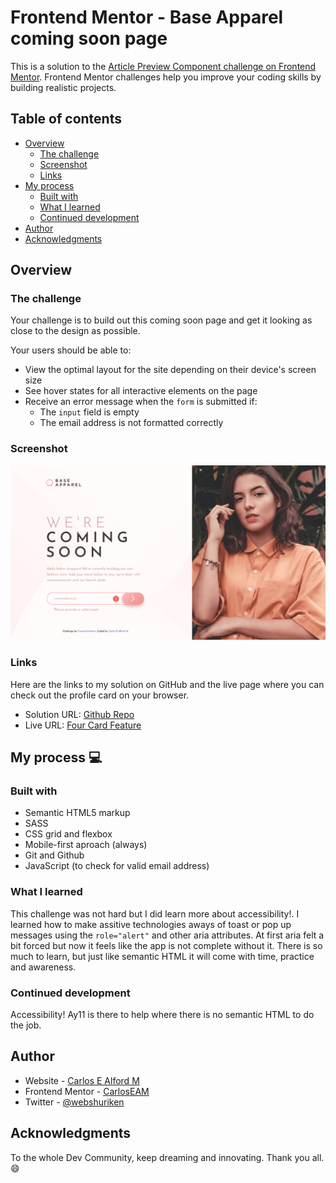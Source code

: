 # Frontend Mentor - Base Apparel coming soon page

This is a solution to the [Article Preview Component challenge on Frontend Mentor](https://www.frontendmentor.io/challenges/base-apparel-coming-soon-page-5d46b47f8db8a7063f9331a0/hub/base-apparel-coming-soon-page-Kuv6WZdD1). Frontend Mentor challenges help you improve your coding skills by building realistic projects.

## Table of contents

- [Overview](#overview)
  - [The challenge](#the-challenge)
  - [Screenshot](#screenshot)
  - [Links](#links)
- [My process](#my-process)
  - [Built with](#built-with)
  - [What I learned](#what-i-learned)
  - [Continued development](#continued-development)
- [Author](#author)
- [Acknowledgments](#acknowledgments)

## Overview

### The challenge

Your challenge is to build out this coming soon page and get it looking as close to the design as possible.

Your users should be able to:

- View the optimal layout for the site depending on their device's screen size
- See hover states for all interactive elements on the page
- Receive an error message when the `form` is submitted if:
  - The `input` field is empty
  - The email address is not formatted correctly

### Screenshot

![screenshot of the Base Apparel coming soon page](./screenshot.png)

### Links

Here are the links to my solution on GitHub and the live page where you can check out the profile card on your browser.

- Solution URL: [Github Repo](https://github.com/web-shuriken/frontend-mentor-my-solutions/tree/main/base-apparel-coming-soon-master)
- Live URL: [Four Card Feature](https://web-shuriken.github.io/frontend-mentor-my-solutions/base-apparel-coming-soon-master/)

## My process :computer:

### Built with

- Semantic HTML5 markup
- SASS
- CSS grid and flexbox
- Mobile-first aproach (always)
- Git and Github
- JavaScript (to check for valid email address)

### What I learned

This challenge was not hard but I did learn more about accessibility!. I learned how to make assitive technologies aways of toast or pop up messages using the `role="alert"` and other aria attributes. At first aria felt a bit forced but now it feels like the app is not complete without it. There is so much to learn, but just like semantic HTML it will come with time, practice and awareness.

### Continued development

Accessibility! Ay11 is there to help where there is no semantic HTML to do the job.

## Author

- Website - [Carlos E Alford M](https://carlosealford.com)
- Frontend Mentor - [CarlosEAM](https://www.frontendmentor.io/profile/WebShuriken)
- Twitter - [@webshuriken](https://www.twitter.com/webshuriken)

## Acknowledgments

To the whole Dev Community, keep dreaming and innovating. Thank you all. :smile:
